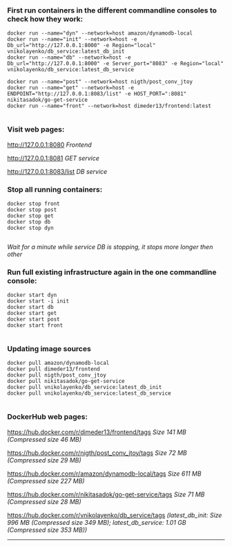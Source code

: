 ### First run containers in the different commandline consoles to check how they work:
```
docker run --name="dyn" --network=host amazon/dynamodb-local
docker run --name="init" --network=host -e Db_url="http://127.0.0.1:8000" -e Region="local" vnikolayenko/db_service:latest_db_init
docker run --name="db" --network=host -e Db_url="http://127.0.0.1:8000" -e Server_port="8083" -e Region="local" vnikolayenko/db_service:latest_db_service

docker run --name="post" --network=host nigth/post_conv_jtoy
docker run --name="get" --network=host -e ENDPOINT="http://127.0.0.1:8083/list" -e HOST_PORT=":8081" nikitasadok/go-get-service
docker run --name="front" --network=host dimeder13/frontend:latest
 
```
### Visit web pages:

http://127.0.0.1:8080 _Frontend_

http://127.0.0.1:8081 _GET service_

http://127.0.0.1:8083/list _DB service_

### Stop all running containers:
```
docker stop front
docker stop post
docker stop get
docker stop db
docker stop dyn
 
```
_Wait for a minute while service DB is stopping, it stops more longer then other_
### Run full existing infrastructure again in the one commandline console:
```
docker start dyn
docker start -i init
docker start db
docker start get
docker start post
docker start front
 
```
### Updating image sources
```
docker pull amazon/dynamodb-local
docker pull dimeder13/frontend
docker pull nigth/post_conv_jtoy
docker pull nikitasadok/go-get-service
docker pull vnikolayenko/db_service:latest_db_init
docker pull vnikolayenko/db_service:latest_db_service
 
```
### DockerHub web pages:

https://hub.docker.com/r/dimeder13/frontend/tags _Size 141 MB (Compressed size 46 MB)_

https://hub.docker.com/r/nigth/post_conv_jtoy/tags _Size 72 MB (Compressed size 29 MB)_

https://hub.docker.com/r/amazon/dynamodb-local/tags _Size 611 MB (Compressed size 227 MB)_

https://hub.docker.com/r/nikitasadok/go-get-service/tags _Size 71 MB (Compressed size 28 MB)_

https://hub.docker.com/r/vnikolayenko/db_service/tags 
_(latest_db_init: Size 996 MB (Compressed size 349 MB); latest_db_service: 1.01 GB (Compressed size 353 MB))_
___

